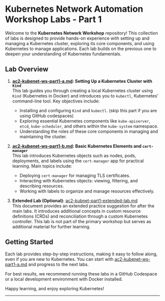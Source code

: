 # Kubernetes Network Automation Workshop Labs - Part 1

Welcome to the **Kubernetes Network Workshop** repository! This collection of labs is designed to provide hands-on experience with setting up and managing a Kubernetes cluster, exploring its core components, and using Kubernetes to manage applications. Each lab builds on the previous one to deepen your understanding of Kubernetes fundamentals.

## Lab Overview

1. **[ac2-kubenet-ws-part1-a.md](ac2-kubenet-ws-part1-a.md): Setting Up a Kubernetes Cluster with `Kind`**  
   This lab guides you through creating a local Kubernetes cluster using `Kind` (Kubernetes in Docker) and introduces you to `kubectl`, Kubernetes' command-line tool. Key objectives include:
   - Installing and configuring `Kind` and `kubectl`. (skip this part if you are using GitHub codespaces)
   - Exploring essential Kubernetes components like `kube-apiserver`, `etcd`, `kube-scheduler`, and others within the `kube-system` namespace.
   - Understanding the roles of these core components in managing and maintaining the cluster.

2. **[ac2-kubenet-ws-part1-b.md](ac2-kubenet-ws-part1-b.md): Basic Kubernetes Elements and `cert-manager`**  
   This lab introduces Kubernetes objects such as nodes, pods, deployments, and labels using the `cert-manager` app for practical learning. Main topics include:
   - Deploying `cert-manager` for managing TLS certificates.
   - Interacting with Kubernetes objects: viewing, filtering, and describing resources.
   - Working with labels to organize and manage resources effectively.

3. **Extended Lab (Optional)**: [ac2-kubnet-part1-extended-lab.md](ac2-kubnet-part1-extended-lab.md)  
   This document provides an extended practice suggestion for after the main labs. It introduces additional concepts in custom resource definitions (CRDs) and reconciliation through a custom Kubernetes controller. This lab is not part of the primary workshop but serves as additional material for further learning.

## Getting Started

Each lab provides step-by-step instructions, making it easy to follow along, even if you are new to Kubernetes. You can start with [ac2-kubenet-ws-part1-a.md](ac2-kubenet-ws-part1-a.md) and progress to the next labs.

For best results, we recommend running these labs in a GitHub Codespace or a local development environment with Docker installed.

Happy learning, and enjoy exploring Kubernetes!

--- 
